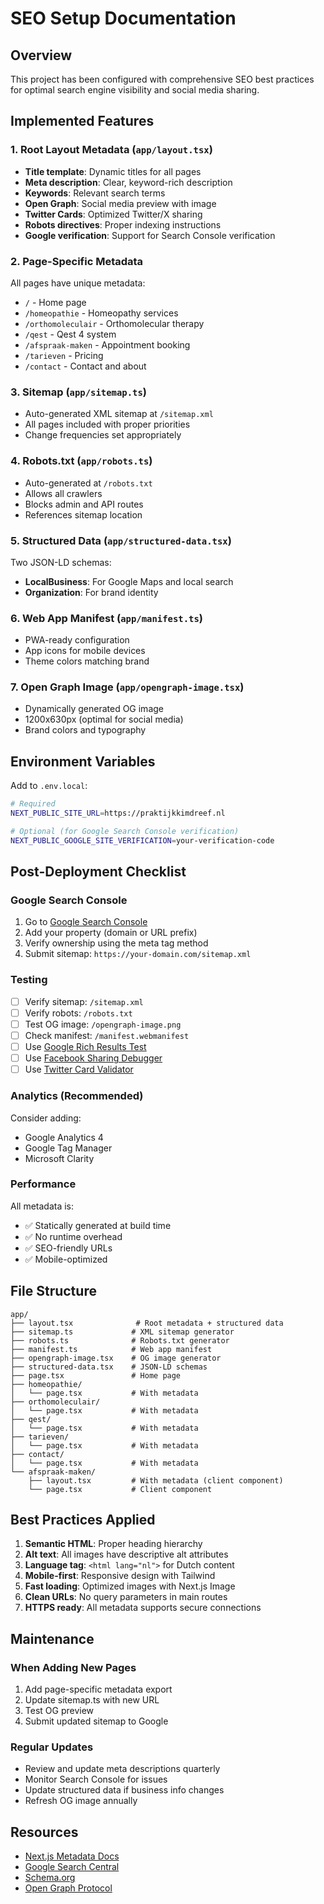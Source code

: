 # SEO Setup Documentation

## Overview
This project has been configured with comprehensive SEO best practices for optimal search engine visibility and social media sharing.

## Implemented Features

### 1. Root Layout Metadata (`app/layout.tsx`)
- **Title template**: Dynamic titles for all pages
- **Meta description**: Clear, keyword-rich description
- **Keywords**: Relevant search terms
- **Open Graph**: Social media preview with image
- **Twitter Cards**: Optimized Twitter/X sharing
- **Robots directives**: Proper indexing instructions
- **Google verification**: Support for Search Console verification

### 2. Page-Specific Metadata
All pages have unique metadata:
- `/` - Home page
- `/homeopathie` - Homeopathy services
- `/orthomoleculair` - Orthomolecular therapy
- `/qest` - Qest 4 system
- `/afspraak-maken` - Appointment booking
- `/tarieven` - Pricing
- `/contact` - Contact and about

### 3. Sitemap (`app/sitemap.ts`)
- Auto-generated XML sitemap at `/sitemap.xml`
- All pages included with proper priorities
- Change frequencies set appropriately

### 4. Robots.txt (`app/robots.ts`)
- Auto-generated at `/robots.txt`
- Allows all crawlers
- Blocks admin and API routes
- References sitemap location

### 5. Structured Data (`app/structured-data.tsx`)
Two JSON-LD schemas:
- **LocalBusiness**: For Google Maps and local search
- **Organization**: For brand identity

### 6. Web App Manifest (`app/manifest.ts`)
- PWA-ready configuration
- App icons for mobile devices
- Theme colors matching brand

### 7. Open Graph Image (`app/opengraph-image.tsx`)
- Dynamically generated OG image
- 1200x630px (optimal for social media)
- Brand colors and typography

## Environment Variables

Add to `.env.local`:
```bash
# Required
NEXT_PUBLIC_SITE_URL=https://praktijkkimdreef.nl

# Optional (for Google Search Console verification)
NEXT_PUBLIC_GOOGLE_SITE_VERIFICATION=your-verification-code
```

## Post-Deployment Checklist

### Google Search Console
1. Go to [Google Search Console](https://search.google.com/search-console)
2. Add your property (domain or URL prefix)
3. Verify ownership using the meta tag method
4. Submit sitemap: `https://your-domain.com/sitemap.xml`

### Testing
- [ ] Verify sitemap: `/sitemap.xml`
- [ ] Verify robots: `/robots.txt`
- [ ] Test OG image: `/opengraph-image.png`
- [ ] Check manifest: `/manifest.webmanifest`
- [ ] Use [Google Rich Results Test](https://search.google.com/test/rich-results)
- [ ] Use [Facebook Sharing Debugger](https://developers.facebook.com/tools/debug/)
- [ ] Use [Twitter Card Validator](https://cards-dev.twitter.com/validator)

### Analytics (Recommended)
Consider adding:
- Google Analytics 4
- Google Tag Manager
- Microsoft Clarity

### Performance
All metadata is:
- ✅ Statically generated at build time
- ✅ No runtime overhead
- ✅ SEO-friendly URLs
- ✅ Mobile-optimized

## File Structure
```
app/
├── layout.tsx              # Root metadata + structured data
├── sitemap.ts             # XML sitemap generator
├── robots.ts              # Robots.txt generator
├── manifest.ts            # Web app manifest
├── opengraph-image.tsx    # OG image generator
├── structured-data.tsx    # JSON-LD schemas
├── page.tsx               # Home page
├── homeopathie/
│   └── page.tsx           # With metadata
├── orthomoleculair/
│   └── page.tsx           # With metadata
├── qest/
│   └── page.tsx           # With metadata
├── tarieven/
│   └── page.tsx           # With metadata
├── contact/
│   └── page.tsx           # With metadata
└── afspraak-maken/
    ├── layout.tsx         # With metadata (client component)
    └── page.tsx           # Client component
```

## Best Practices Applied

1. **Semantic HTML**: Proper heading hierarchy
2. **Alt text**: All images have descriptive alt attributes
3. **Language tag**: `<html lang="nl">` for Dutch content
4. **Mobile-first**: Responsive design with Tailwind
5. **Fast loading**: Optimized images with Next.js Image
6. **Clean URLs**: No query parameters in main routes
7. **HTTPS ready**: All metadata supports secure connections

## Maintenance

### When Adding New Pages
1. Add page-specific metadata export
2. Update sitemap.ts with new URL
3. Test OG preview
4. Submit updated sitemap to Google

### Regular Updates
- Review and update meta descriptions quarterly
- Monitor Search Console for issues
- Update structured data if business info changes
- Refresh OG image annually

## Resources

- [Next.js Metadata Docs](https://nextjs.org/docs/app/building-your-application/optimizing/metadata)
- [Google Search Central](https://developers.google.com/search)
- [Schema.org](https://schema.org/)
- [Open Graph Protocol](https://ogp.me/)





